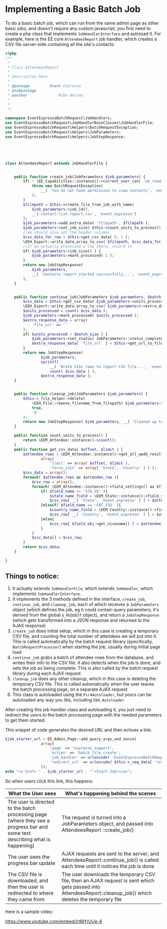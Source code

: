 # Implementing a Basic Batch Job

To do a basic batch job, which can run from the same admin page as other basic jobs, and doesn't require any custom javascript, you first need to create a php class that implements `JobHandlerInterface` and autoload it.  For example, here is the EE core `AttendeesReport` job handler, which creates a CSV file server-side containing all the site's contacts:

```php
<?php
/**
 *
 * Class AttendeesReport
 *
 * Description here
 *
 * @package         Event Espresso
 * @subpackage
 * @author				Mike Nelson
 * 
 *
 */

namespace EventEspressoBatchRequest\JobHandlers;
use EventEspressoBatchRequest\JobHandlerBaseClasses\JobHandlerFile;
use EventEspressoBatchRequest\Helpers\BatchRequestException;
use EventEspressoBatchRequest\Helpers\JobParameters;
use EventEspressoBatchRequest\Helpers\JobStepResponse;





class AttendeesReport extends JobHandlerFile {


	public function create_job(JobParameters $job_parameters) {
		if( ! \EE_Capabilities::instance()->current_user_can( 'ee_read_contacts', 'generating_report' ) ) {
			throw new BatchRequestException(
				__( 'You do not have permission to view contacts', 'event_espresso')
			);
		}
		$filepath = $this->create_file_from_job_with_name(
			$job_parameters->job_id(),
			__('contact-list-report.csv', 'event_espresso')
		);
		$job_parameters->add_extra_data( 'filepath', $filepath );
		$job_parameters->set_job_size( $this->count_units_to_process() );
		//we should also set the header columns
		$csv_data_for_row = $this->get_csv_data( 0, 1 );
		\EEH_Export::write_data_array_to_csv( $filepath, $csv_data_for_row, true );
		//if we actually processed a row there, record it
		if( $job_parameters->job_size() ) {
			$job_parameters->mark_processed( 1 );
		}
		return new JobStepResponse(
			$job_parameters,
			__( 'Contacts report started successfully...', 'event_espresso' )
		);
	}


	public function continue_job(JobParameters $job_parameters, $batch_size = 50) {
		$csv_data = $this->get_csv_data( $job_parameters->units_processed(), $batch_size );
		\EEH_Export::write_data_array_to_csv( $job_parameters->extra_datum( 'filepath' ), $csv_data, false );
		$units_processed = count( $csv_data );
		$job_parameters->mark_processed( $units_processed );
		$extra_response_data = array(
			'file_url' => ''
		);
		if( $units_processed < $batch_size ) {
			$job_parameters->set_status( JobParameters::status_complete );
			$extra_response_data[ 'file_url' ] = $this->get_url_to_file( $job_parameters->extra_datum( 'filepath' ) );
		}
		return new JobStepResponse(
				$job_parameters,
				sprintf(
					__( 'Wrote %1$s rows to report CSV file...', 'event_espresso' ),
					count( $csv_data ) ),
				$extra_response_data );
	}


	public function cleanup_job(JobParameters $job_parameters) {
		$this->_file_helper->delete(
			\EEH_File::remove_filename_from_filepath( $job_parameters->extra_datum( 'filepath' ) ),
			true,
			'd'
		);
		return new JobStepResponse( $job_parameters, __( 'Cleaned up temporary file', 'event_espresso' ) );
	}

	public function count_units_to_process() {
		return \EEM_Attendee::instance()->count();
	}
	public function get_csv_data( $offset, $limit ) {
		$attendee_rows = \EEM_Attendee::instance()->get_all_wpdb_results(
				array(
					'limit' => array( $offset, $limit ),
					'force_join' => array( 'State', 'Country' ) ) );
		$csv_data = array();
		foreach( $attendee_rows as $attendee_row ){
			$csv_row = array();
			foreach( \EEM_Attendee::instance()->field_settings() as $field_name => $field_obj ){
				if( $field_name == 'STA_ID' ){
					$state_name_field = \EEM_State::instance()->field_settings_for( 'STA_name' );
					$csv_row[ __( 'State', 'event_espresso' ) ] = $attendee_row[ $state_name_field->get_qualified_column() ];
				}elseif( $field_name == 'CNT_ISO' ){
					$country_name_field = \EEM_Country::instance()->field_settings_for( 'CNT_name' );
					$csv_row[ __( 'Country', 'event_espresso' ) ] = $attendee_row[ $country_name_field->get_qualified_column() ];
				}else{
					$csv_row[ $field_obj->get_nicename() ] = $attendee_row[ $field_obj->get_qualified_column() ];
				}
			}
			$csv_data[] = $csv_row;
		}
		return $csv_data;
	}

}
```

## Things to notice:

1. It actually extends `JobHandlerFile`, which extends `JobHandler`, which implements `JobHandlerInterface`.
2. It implements the 3 methods defined in the interface, `create_job`, `continue_job`, and `cleanup_job`, each of which receives a `JobParameters` object (which defines the job, eg it could contain query parameters; it's derived from the global `$_REQUEST` object), and return a `JobStepResponse` (which gets transformed into a JSON response and returned to the AJAX response)
3. `create_job` does initial setup, which in this case is creating a temporary CSV file, and counting the total number of attendees we will put into it. This is called automatically by the batch request library (specifically, `BatchRequestProcessor`) when starting the job, usually during initial page load
4. `continue_job` grabs a batch of attendee rows from the database, and writes their info to the CSV file. It also detects when the job is done, and sets the job as being complete. This is also called by the batch request library during each AJAX request
5. `cleanup_job` does any other cleanup, which in this case is deleting the temporary CSV file. This is called automatically when the user leaves the batch processing page, on a separate AJAX request
6. This class is autoloaded using the `Psr4Autoloader`, but yours can be autoloaded any way you like, including `EEH_Autoloader`

After creating this job handler class and autoloading it, you just need to redirect the users to the batch processing page with the needed parameters to get them started.

This snippet of code generates the desired URL and then echoes a link:

```php
$job_starter_url = EE_Admin_Page::add_query_args_and_nonce(
				array(
					'page' => 'espresso_support',
					'action' => 'batch_file_create',
					'job_handler' => urlencode( 'EventEspressoBatchRequest\JobHandlers\AttendeesReport' ),
					'redirect_url' => urlencode( $this->_req_data[ 'return_url' ] ),
				));
echo "<a href='" . $job_starter_url . "'>Start Job!</a>";
```

So when users click this link, this happens:

| What the User sees | What's happening behind the scenes |
| ------------------ | ---------------------------------- |
The user is directed to the batch processing page (where they see a progress bar and some text describing what is happening) | The request is turned into a JobParameters object, and passed into AttendeesReport ::create_job()
The user sees the progress bar update | AJAX requests are sent to the server, and AttendeesReport::continue_job() is called each time until it notices the job is done
The CSV file is downloaded, and then the user is redirected to where they came from | The user downloads the temporary CSV file, then an AJAX request is sent which gets passed into AttendeesReport::cleanup_job() which deletes the temporary file

Here is a sample video:

https://www.youtube.com/embed/jrtMYrUUe-8
